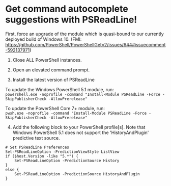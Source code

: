 # Get command autocomplete suggestions with PSReadLine!  

First, force an upgrade of the module which is quasi-bound to our currently deployed build of Windows 10. (FMI: https://github.com/PowerShell/PowerShellGetv2/issues/644#issuecomment-592137971)  

1. Close ALL PowerShell instances.  

1. Open an elevated command prompt.  

3. Install the latest version of PSReadLine  

To update the Windows PowerShell 5.1 module, run:  
```powershell.exe -noprofile -command "Install-Module PSReadLine -Force -SkipPublisherCheck -AllowPrerelease"```

To update the PowerShell Core 7+ module, run:  
```pwsh.exe -noprofile -command "Install-Module PSReadLine -Force -SkipPublisherCheck -AllowPrerelease"```

4. Add the following block to your PowerShell profile[s]. Note that Windows PowerShell 5.1 does not support the 'HistoryAndPlugin' predictive text source.  

```
# Set PSReadLine Preferences
Set-PSReadLineOption -PredictionViewStyle ListView
if ($host.Version -like "5.*") {
    Set-PSReadLineOption -PredictionSource History
}
else {
    Set-PSReadLineOption -PredictionSource HistoryAndPlugin
}
```